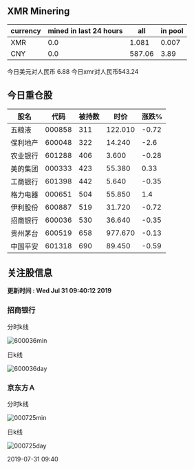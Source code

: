 ## XMR Minering

|currency|mined in last 24 hours|all|in pool|
|---|---|---|---|
|XMR|0.0|1.081|0.007|
|CNY|0.0|587.06|3.89|

今日美元对人民币 6.88	今日xmr对人民币543.24


## 今日重仓股 

|股名|代码|被持数|时价|涨跌%|
|---|---|---|---|---|
|五粮液|000858|311|122.010|-0.72|
|保利地产|600048|322|14.240|-2.6|
|农业银行|601288|406|3.600|-0.28|
|美的集团|000333|423|55.380|0.33|
|工商银行|601398|442|5.640|-0.35|
|格力电器|000651|504|55.850|1.4|
|伊利股份|600887|519|31.720|-0.72|
|招商银行|600036|530|36.640|-0.35|
|贵州茅台|600519|658|977.670|-0.13|
|中国平安|601318|690|89.450|-0.59|

## 关注股信息
**更新时间 : Wed Jul 31 09:40:12 2019**
### 招商银行 
分时k线

![600036min](http://image.sinajs.cn/newchart/min/n/sh600036.gif)

日k线

![600036day](http://image.sinajs.cn/newchart/daily/n/sh600036.gif)

### 京东方Ａ 
分时k线

![000725min](http://image.sinajs.cn/newchart/min/n/sz000725.gif)

日k线

![000725day](http://image.sinajs.cn/newchart/daily/n/sz000725.gif)

2019-07-31 09:40